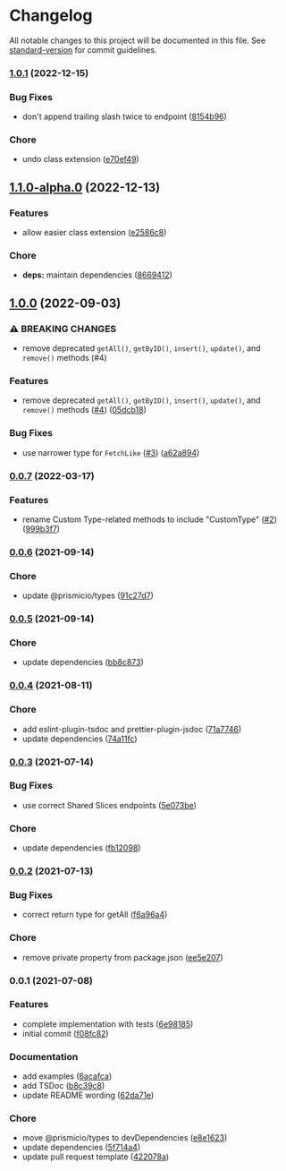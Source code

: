 # Changelog

All notable changes to this project will be documented in this file. See [standard-version](https://github.com/conventional-changelog/standard-version) for commit guidelines.

### [1.0.1](https://github.com/prismicio/prismic-custom-types-client/compare/v1.1.0-alpha.0...v1.0.1) (2022-12-15)


### Bug Fixes

* don't append trailing slash twice to endpoint ([8154b96](https://github.com/prismicio/prismic-custom-types-client/commit/8154b962c5c9224a17dc3c746148745e284e493f))


### Chore

* undo class extension ([e70ef49](https://github.com/prismicio/prismic-custom-types-client/commit/e70ef494371a7d16e20bd91881a54ab93c6a00f2))

## [1.1.0-alpha.0](https://github.com/prismicio/prismic-custom-types-client/compare/v1.0.0...v1.1.0-alpha.0) (2022-12-13)


### Features

* allow easier class extension ([e2586c8](https://github.com/prismicio/prismic-custom-types-client/commit/e2586c8a2d49a8c13b7b8ee979b3efcba60cc077))


### Chore

* **deps:** maintain dependencies ([8669412](https://github.com/prismicio/prismic-custom-types-client/commit/866941214355aa3d0587e4b74a0a8194cf4399ac))

## [1.0.0](https://github.com/prismicio/prismic-custom-types-client/compare/v0.0.7...v1.0.0) (2022-09-03)


### ⚠ BREAKING CHANGES

* remove deprecated `getAll()`, `getByID()`, `insert()`, `update()`, and `remove()` methods (#4)

### Features

* remove deprecated `getAll()`, `getByID()`, `insert()`, `update()`, and `remove()` methods ([#4](https://github.com/prismicio/prismic-custom-types-client/issues/4)) ([05dcb18](https://github.com/prismicio/prismic-custom-types-client/commit/05dcb187d4a55fe7f5090b61101020b26867dc5d))


### Bug Fixes

* use narrower type for `FetchLike` ([#3](https://github.com/prismicio/prismic-custom-types-client/issues/3)) ([a62a894](https://github.com/prismicio/prismic-custom-types-client/commit/a62a89460c5bf0d4bd20c9efd9528bf6afa3d94a))

### [0.0.7](https://github.com/prismicio/prismic-custom-types-client/compare/v0.0.6...v0.0.7) (2022-03-17)


### Features

* rename Custom Type-related methods to include "CustomType" ([#2](https://github.com/prismicio/prismic-custom-types-client/issues/2)) ([999b3f7](https://github.com/prismicio/prismic-custom-types-client/commit/999b3f7d6be845c63e7709e6f483123108ce02e7))

### [0.0.6](https://github.com/prismicio/prismic-custom-types-client/compare/v0.0.5...v0.0.6) (2021-09-14)


### Chore

* update @prismicio/types ([91c27d7](https://github.com/prismicio/prismic-custom-types-client/commit/91c27d7720696e61c67936928077f08193eac70c))

### [0.0.5](https://github.com/prismicio/prismic-custom-types-client/compare/v0.0.4...v0.0.5) (2021-09-14)


### Chore

* update dependencies ([bb8c873](https://github.com/prismicio/prismic-custom-types-client/commit/bb8c87314b80c866b49b6cc8a40cb0f1c3c318fd))

### [0.0.4](https://github.com/prismicio/prismic-custom-types-client/compare/v0.0.3...v0.0.4) (2021-08-11)


### Chore

* add eslint-plugin-tsdoc and prettier-plugin-jsdoc ([71a7746](https://github.com/prismicio/prismic-custom-types-client/commit/71a7746ad1b16b097bd8d21b71fe848e19b2caae))
* update dependencies ([74a11fc](https://github.com/prismicio/prismic-custom-types-client/commit/74a11fc3f6e6511dea1543b75f7d3dc92061dd56))

### [0.0.3](https://github.com/prismicio/prismic-custom-types-client/compare/v0.0.2...v0.0.3) (2021-07-14)


### Bug Fixes

* use correct Shared Slices endpoints ([5e073be](https://github.com/prismicio/prismic-custom-types-client/commit/5e073bea48ba970cc9e2bb4bf30b267ed7b399a3))


### Chore

* update dependencies ([fb12098](https://github.com/prismicio/prismic-custom-types-client/commit/fb12098971c727d2b3a335165960d2b16230cf49))

### [0.0.2](https://github.com/prismicio/prismic-custom-types-client/compare/v0.0.1...v0.0.2) (2021-07-13)


### Bug Fixes

* correct return type for getAll ([f6a96a4](https://github.com/prismicio/prismic-custom-types-client/commit/f6a96a4b4faa19af583f1a318abd05faaed28293))


### Chore

* remove private property from package.json ([ee5e207](https://github.com/prismicio/prismic-custom-types-client/commit/ee5e207074a605221af49255f90c4e35535355b3))

### 0.0.1 (2021-07-08)


### Features

* complete implementation with tests ([6e98185](https://github.com/prismicio/prismic-custom-types-client/commit/6e981851f5d5222177ed5ed6d33a6b09193b91c9))
* initial commit ([f08fc82](https://github.com/prismicio/prismic-custom-types-client/commit/f08fc82710ec663e890c6ff339830b4c91998183))


### Documentation

* add examples ([6acafca](https://github.com/prismicio/prismic-custom-types-client/commit/6acafcad9878fa9004bbc8697818d22f3f66bd68))
* add TSDoc ([b8c39c8](https://github.com/prismicio/prismic-custom-types-client/commit/b8c39c89e22af557cca619157091c10767e9d8ae))
* update README wording ([62da71e](https://github.com/prismicio/prismic-custom-types-client/commit/62da71e02216bb6735559c298bb0311c21885b78))


### Chore

* move @prismicio/types to devDependencies ([e8e1623](https://github.com/prismicio/prismic-custom-types-client/commit/e8e162378912ae4392c5c5f550f2e4d1ef7b99bf))
* update dependencies ([5f714a4](https://github.com/prismicio/prismic-custom-types-client/commit/5f714a49de12cafa99843d809a989cf645f7e736))
* update pull request template ([422078a](https://github.com/prismicio/prismic-custom-types-client/commit/422078a39c75ad8c35730013825ec9d384611d18))
